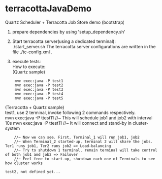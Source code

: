 terracottaJavaDemo
==================

Quartz Scheduler + Terracotta Job Store demo
(bootstrap)  

1. prepare dependencies by using 'setup_dependency.sh'
2. Start terracotta server(using a dedicated terminal):  
        ./start_server.sh
The terracotta server configurations are written in the file ./tc-config.xml .
3. execute tests:  
How to execute:    
(Quartz sample)  

        mvn exec:java -P test1
        mvn exec:java -P test2
        mvn exec:java -P test3
        mvn exec:java -P test4
        mvn exec:java -P test5

(Terracotta + Quartz sample)  
    test1, use 2 terminal, invoke following 2 commands respectively.  
        mvn exec:java -P ttest11 //~ This will schedule job1 and job2 with interval 10s
        mvn exec:java -P ttest11 //~ It will connect and stand-by in cluster-system
        
        //~ Now we can see. First, Terminal_1 will run job1, job2
        //~ When Terminal_2 started-up, terminal 2 will share the jobs. Ter1 runs job1, Ter2 runs job2 => Load-balancing
        //~ Try to shutdown 1 terminal, remain terminal will take control of both job1 and job2 => Failover
        //~ Feel free to start-up, shutdown each one of Terminals to see how cluster works 

    test2, not defined yet...

